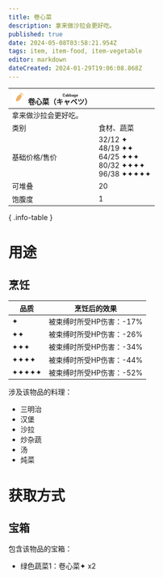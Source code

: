 ```yaml
---
title: 卷心菜
description: 拿来做沙拉会更好吃。
published: true
date: 2024-05-08T03:58:21.954Z
tags: item, item-food, item-vegetable
editor: markdown
dateCreated: 2024-01-29T19:06:08.868Z
---
```


| <div markdown>![物品图标](/assets/global/items/common_vegetable.png) <span>卷心菜（<ruby>キャベツ<rt>Cabbage</rt></ruby>）</span></div> ||
| - | - |
| 拿来做沙拉会更好吃。 ||
| 类别 | 食材、蔬菜 |
| 基础价格/售价 | 32/12 ✦<br>48/19 ✦✦<br>64/25 ✦✦✦<br>80/32 ✦✦✦✦<br>96/38 ✦✦✦✦✦ |
| 可堆叠 | 20 |
| 饱腹度 | 1 |
{ .info-table }

# 用途
## 烹饪
| 品质 | 烹饪后的效果 |
| - | - |
| ✦ | 被束缚时所受HP伤害：-17% |
| ✦✦ | 被束缚时所受HP伤害：-26% |
| ✦✦✦ | 被束缚时所受HP伤害：-34% |
| ✦✦✦✦ | 被束缚时所受HP伤害：-44% |
| ✦✦✦✦✦ | 被束缚时所受HP伤害：-52% |
涉及该物品的料理：
- 三明治
- 汉堡
- 沙拉
- 炒杂蔬
- 汤
- 炖菜

# 获取方式
## 宝箱
包含该物品的宝箱：
- 绿色蔬菜1：卷心菜✦ x2